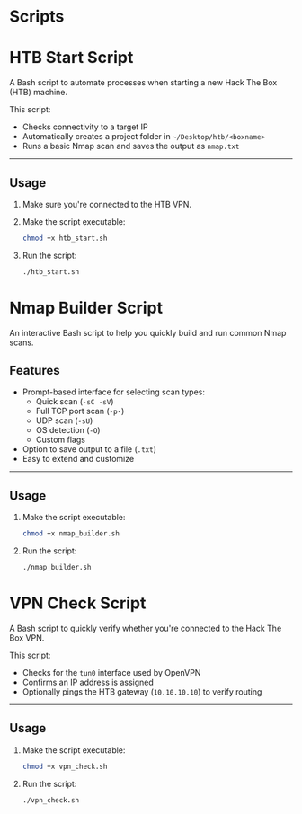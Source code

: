 # Scripts

# HTB Start Script

A Bash script to automate processes when starting a new Hack The Box (HTB) machine.

This script:
- Checks connectivity to a target IP
- Automatically creates a project folder in `~/Desktop/htb/<boxname>`
- Runs a basic Nmap scan and saves the output as `nmap.txt`

---

## Usage

1. Make sure you're connected to the HTB VPN.

2. Make the script executable:

    ```bash
   chmod +x htb_start.sh
    ```

3. Run the script:

    ```bash
   ./htb_start.sh
    ```


# Nmap Builder Script

An interactive Bash script to help you quickly build and run common Nmap scans.

## Features
- Prompt-based interface for selecting scan types:
  - Quick scan (`-sC -sV`)
  - Full TCP port scan (`-p-`)
  - UDP scan (`-sU`)
  - OS detection (`-O`)
  - Custom flags
- Option to save output to a file (`.txt`)
- Easy to extend and customize

---

## Usage

1. Make the script executable:

    ```bash
   chmod +x nmap_builder.sh
    ```

2. Run the script:

    ```bash
    ./nmap_builder.sh
    ```


# VPN Check Script

A Bash script to quickly verify whether you're connected to the Hack The Box VPN.

This script:
- Checks for the `tun0` interface used by OpenVPN
- Confirms an IP address is assigned
- Optionally pings the HTB gateway (`10.10.10.10`) to verify routing

---

## Usage

1. Make the script executable:

    ```bash
   chmod +x vpn_check.sh
    ```

3. Run the script:

    ```bash
   ./vpn_check.sh
    ```